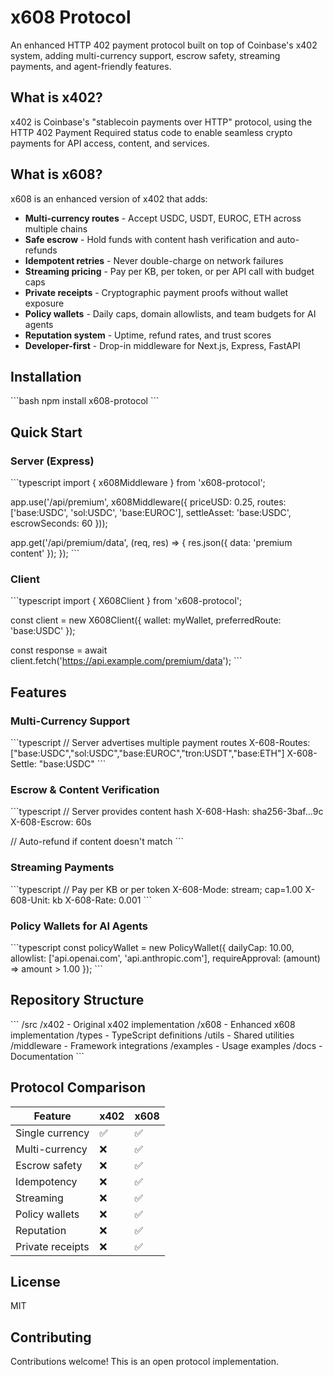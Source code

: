 # x608 Protocol


An enhanced HTTP 402 payment protocol built on top of Coinbase's x402 system, adding multi-currency support, escrow safety, streaming payments, and agent-friendly features.

## What is x402?

x402 is Coinbase's "stablecoin payments over HTTP" protocol, using the HTTP 402 Payment Required status code to enable seamless crypto payments for API access, content, and services.

## What is x608?

x608 is an enhanced version of x402 that adds:

- **Multi-currency routes** - Accept USDC, USDT, EUROC, ETH across multiple chains
- **Safe escrow** - Hold funds with content hash verification and auto-refunds
- **Idempotent retries** - Never double-charge on network failures
- **Streaming pricing** - Pay per KB, per token, or per API call with budget caps
- **Private receipts** - Cryptographic payment proofs without wallet exposure
- **Policy wallets** - Daily caps, domain allowlists, and team budgets for AI agents
- **Reputation system** - Uptime, refund rates, and trust scores
- **Developer-first** - Drop-in middleware for Next.js, Express, FastAPI

## Installation

\`\`\`bash
npm install x608-protocol
\`\`\`

## Quick Start

### Server (Express)

\`\`\`typescript
import { x608Middleware } from 'x608-protocol';

app.use('/api/premium', x608Middleware({
  priceUSD: 0.25,
  routes: ['base:USDC', 'sol:USDC', 'base:EUROC'],
  settleAsset: 'base:USDC',
  escrowSeconds: 60
}));

app.get('/api/premium/data', (req, res) => {
  res.json({ data: 'premium content' });
});
\`\`\`

### Client

\`\`\`typescript
import { X608Client } from 'x608-protocol';

const client = new X608Client({
  wallet: myWallet,
  preferredRoute: 'base:USDC'
});

const response = await client.fetch('https://api.example.com/premium/data');
\`\`\`

## Features

### Multi-Currency Support

\`\`\`typescript
// Server advertises multiple payment routes
X-608-Routes: ["base:USDC","sol:USDC","base:EUROC","tron:USDT","base:ETH"]
X-608-Settle: "base:USDC"
\`\`\`

### Escrow & Content Verification

\`\`\`typescript
// Server provides content hash
X-608-Hash: sha256-3baf...9c
X-608-Escrow: 60s

// Auto-refund if content doesn't match
\`\`\`

### Streaming Payments

\`\`\`typescript
// Pay per KB or per token
X-608-Mode: stream; cap=1.00
X-608-Unit: kb
X-608-Rate: 0.001
\`\`\`

### Policy Wallets for AI Agents

\`\`\`typescript
const policyWallet = new PolicyWallet({
  dailyCap: 10.00,
  allowlist: ['api.openai.com', 'api.anthropic.com'],
  requireApproval: (amount) => amount > 1.00
});
\`\`\`

## Repository Structure

\`\`\`
/src
  /x402          - Original x402 implementation
  /x608          - Enhanced x608 implementation
  /types         - TypeScript definitions
  /utils         - Shared utilities
  /middleware    - Framework integrations
/examples        - Usage examples
/docs            - Documentation
\`\`\`

## Protocol Comparison

| Feature | x402 | x608 |
|---------|------|------|
| Single currency | ✅ | ✅ |
| Multi-currency | ❌ | ✅ |
| Escrow safety | ❌ | ✅ |
| Idempotency | ❌ | ✅ |
| Streaming | ❌ | ✅ |
| Policy wallets | ❌ | ✅ |
| Reputation | ❌ | ✅ |
| Private receipts | ❌ | ✅ |

## License

MIT

## Contributing

Contributions welcome! This is an open protocol implementation.
